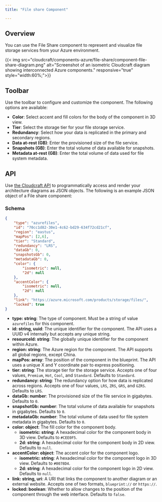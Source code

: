 ```yaml
---
title: "File share Component"

---
```


## Overview

You can use the File Share component to represent and visualize file storage services from your Azure environment.

{{< img src="cloudcraft/components-azure/file-share/component-file-share-diagram.png" alt="Screenshot of an isometric Cloudcraft diagram showing interconnected Azure components." responsive="true" style="width:60%;">}}

## Toolbar

Use the toolbar to configure and customize the component. The following options are available:

- **Color**: Select accent and fill colors for the body of the component in 3D view.
- **Tier**: Select the storage tier for your file storage service.
- **Redundancy**: Select how your data is replicated in the primary and secondary regions.
- **Data at-rest (GB)**: Enter the provisioned size of the file service.
- **Snapshots (GB)**: Enter the total volume of data available for snapshots.
- **Metadata at-rest (GB)**: Enter the total volume of data used for file system metadata.

## API

Use [the Cloudcraft API][1] to programmatically access and render your architecture diagrams as JSON objects. The following is an example JSON object of a File share component:

### Schema

```json
{
	"type": "azurefiles",
	"id": "70cc1d82-30e1-4c62-bd29-634f72cd21cf",
	"region": "eastus",
	"mapPos": [2,6],
	"tier": "Standard",
	"redundancy": "LRS",
	"dataGb": 0,
	"snapshotsGb": 0,
	"metadataGb": 0,
	"color": {
		"isometric": null,
		"2d": null
	},
	"accentColor": {
		"isometric": null,
		"2d": null
	},
	"link": "https://azure.microsoft.com/products/storage/files/",
	"locked": true
}

```

- **type: string**: The type of component. Must be a string of value `azurefiles` for this component.
- **id: string, uuid**: The unique identifier for the component. The API uses a UUID v4 internally but accepts any unique string.
- **resourceId: string**: The globally unique identifier for the component within Azure.
- **region: string**: The Azure region for the component. The API supports all global regions, except China.
- **mapPos: array**: The position of the component in the blueprint. The API uses a unique X and Y coordinate pair to express positioning.
- **tier: string**: The storage tier for the storage service. Accepts one of four values, `Premium`, `Hot`, `Cool`, and `Standard`. Defaults to `Standard`.
- **redundancy: string**: The redundancy option for how data is replicated across regions. Accepts one of four values, `LRS`, `ZRS`, `GRS`, and `GZRS`. Defaults to `LRS`.
- **dataGb: number**: The provisioned size of the file service in gigabytes. Defaults to `0`.
- **snapshotGb: number**: The total volume of data available for snapshots in gigabytes. Defaults to `0`.
- **metadataGb: number**: The total volume of data used for file system metadata in gigabytes. Defaults to `0`.
- **color: object**: The fill color for the component body.
  - **isometric: string**: A hexadecimal color for the component body in 3D view. Defaults to `#CEE0F5`.
  - **2d: string**: A hexadecimal color for the component body in 2D view. Defaults to `null`.
- **accentColor: object**: The accent color for the component logo.
  - **isometric: string**: A hexadecimal color for the component logo in 3D view. Defaults to `#0078D4`.
  - **2d: string**: A hexadecimal color for the component logo in 2D view. Defaults to `null`.
- **link: string, uri**: A URI that links the component to another diagram or an external website. Accepts one of two formats, `blueprint://` or `https://`.
- **locked: boolean**: Whether to allow changes to the position of the component through the web interface. Defaults to `false`.

[1]: https://developers.cloudcraft.co/
